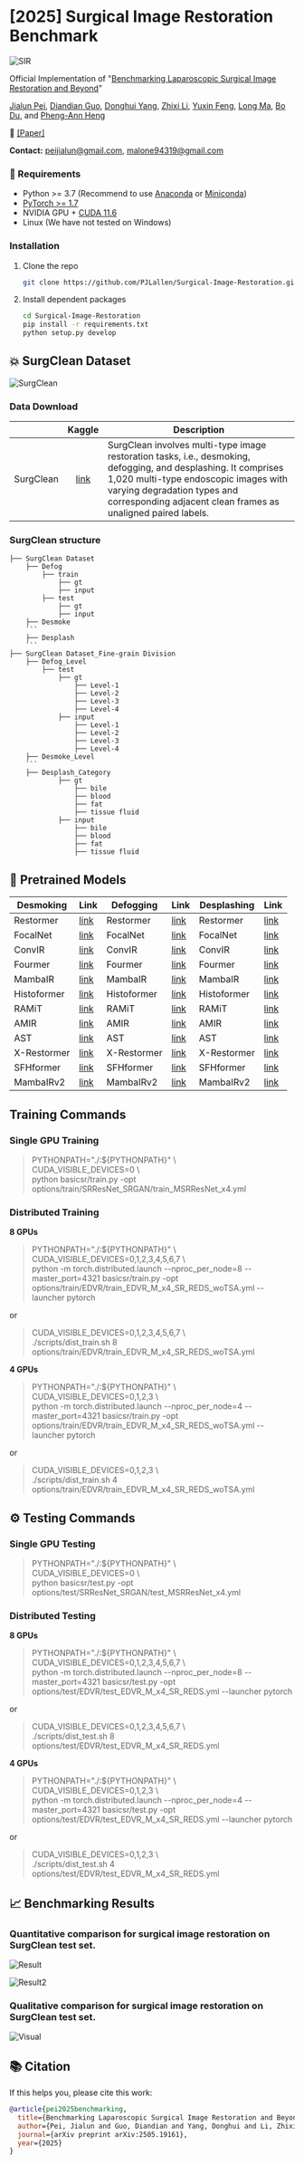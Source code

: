 # [2025] Surgical Image Restoration Benchmark
![SIR](assets/Teaser.png)

Official Implementation of "[Benchmarking Laparoscopic Surgical Image Restoration and Beyond](https://arxiv.org/abs/2505.19161)"

[Jialun Pei](https://scholar.google.com/citations?user=1lPivLsAAAAJ&hl=en), [Diandian Guo](https://scholar.google.com/citations?user=yXycwhIAAAAJ&hl=zh-CN&oi=ao), [Donghui Yang](), [Zhixi Li](), [Yuxin Feng](), [Long Ma](https://scholar.google.com/citations?user=QeCRo9sAAAAJ&hl=zh-CN&oi=ao), [Bo Du](https://scholar.google.com/citations?user=Shy1gnMAAAAJ&hl=zh-CN&oi=ao), and [Pheng-Ann Heng](https://scholar.google.com/citations?user=OFdytjoAAAAJ&hl=zh-CN)

👀 [[Paper]](https://arxiv.org/abs/2505.19161)

**Contact:** peijialun@gmail.com, malone94319@gmail.com

### 🔧 Requirements

- Python >= 3.7 (Recommend to use [Anaconda](https://www.anaconda.com/download/#linux) or [Miniconda](https://docs.conda.io/en/latest/miniconda.html))
- [PyTorch >= 1.7](https://pytorch.org/)
- NVIDIA GPU + [CUDA 11.6](https://developer.nvidia.com/cuda-downloads)
- Linux (We have not tested on Windows)

### Installation

1. Clone the repo

    ```bash
    git clone https://github.com/PJLallen/Surgical-Image-Restoration.git
    ```

1. Install dependent packages

    ```bash
    cd Surgical-Image-Restoration
    pip install -r requirements.txt
    python setup.py develop
    ```

## 💥 SurgClean Dataset 

![SurgClean](assets/Dataset.png)
    
### Data Download

|     | Kaggle | Description|
| :--- | :--: | ---- |
| SurgClean | [link]() | SurgClean involves multi-type image restoration tasks, i.e., desmoking, defogging, and desplashing. It comprises 1,020 multi-type endoscopic images with varying degradation types and corresponding adjacent clean frames as unaligned paired labels.|

### SurgClean structure

```
├── SurgClean Dataset
	├── Defog
		├── train
			├── gt
			├── input
		├── test
			├── gt
			├── input
	├── Desmoke
	```
	├── Desplash
	```
├── SurgClean Dataset_Fine-grain Division
	├── Defog_Level
		├── test
			├── gt
				├── Level-1
				├── Level-2
				├── Level-3
				├── Level-4
			├── input
				├── Level-1
				├── Level-2
				├── Level-3
				├── Level-4
	├── Desmoke_Level
	```
	├── Desplash_Category
			├── gt
				├── bile
				├── blood
				├── fat
				├── tissue fluid
			├── input
				├── bile
				├── blood
				├── fat
				├── tissue fluid
```


## 🚀 Pretrained Models

| Desmoking      | Link | Defogging      | Link | Desplashing    | Link |
|----------------|------|----------------|------|----------------|------|
| Restormer      | [link](https://...) | Restormer      | [link]() | Restormer      | [link]() |
| FocalNet       | [link](https://...) | FocalNet       | [link]() | FocalNet       | [link]() |
| ConvIR         | [link](https://...) | ConvIR         | [link]() | ConvIR         | [link]() |
| Fourmer        | [link]()            | Fourmer        | [link]() | Fourmer        | [link]() |
| MambaIR        | [link](https://...) | MambaIR        | [link]() | MambaIR        | [link]() |
| Histoformer    | [link]()            | Histoformer    | [link]() | Histoformer    | [link]() |
| RAMiT          | [link]()            | RAMiT          | [link]() | RAMiT          | [link]() |
| AMIR           | [link]()            | AMIR           | [link]() | AMIR           | [link](https://...) |
| AST            | [link](https://...) | AST            | [link](https://...) | AST            | [link](https://...) |
| X-Restormer    | [link](https://...) | X-Restormer    | [link](https://...) | X-Restormer    | [link]() |
| SFHformer      | [link](https://...) | SFHformer      | [link](https://...) | SFHformer      | [link]() |
| MambaIRv2      | [link]()            | MambaIRv2      | [link]() | MambaIRv2      | [link]() |




## Training Commands

### Single GPU Training

> PYTHONPATH="./:${PYTHONPATH}" \\\
> CUDA_VISIBLE_DEVICES=0 \\\
> python basicsr/train.py -opt options/train/SRResNet_SRGAN/train_MSRResNet_x4.yml

### Distributed Training

**8 GPUs**

> PYTHONPATH="./:${PYTHONPATH}" \\\
> CUDA_VISIBLE_DEVICES=0,1,2,3,4,5,6,7 \\\
> python -m torch.distributed.launch --nproc_per_node=8 --master_port=4321 basicsr/train.py -opt options/train/EDVR/train_EDVR_M_x4_SR_REDS_woTSA.yml --launcher pytorch

or

> CUDA_VISIBLE_DEVICES=0,1,2,3,4,5,6,7 \\\
> ./scripts/dist_train.sh 8 options/train/EDVR/train_EDVR_M_x4_SR_REDS_woTSA.yml

**4 GPUs**

> PYTHONPATH="./:${PYTHONPATH}" \\\
> CUDA_VISIBLE_DEVICES=0,1,2,3 \\\
> python -m torch.distributed.launch --nproc_per_node=4 --master_port=4321 basicsr/train.py -opt options/train/EDVR/train_EDVR_M_x4_SR_REDS_woTSA.yml --launcher pytorch

or

> CUDA_VISIBLE_DEVICES=0,1,2,3 \\\
> ./scripts/dist_train.sh 4 options/train/EDVR/train_EDVR_M_x4_SR_REDS_woTSA.yml


## ⚙️ Testing Commands

### Single GPU Testing

> PYTHONPATH="./:${PYTHONPATH}" \\\
> CUDA_VISIBLE_DEVICES=0 \\\
> python basicsr/test.py -opt options/test/SRResNet_SRGAN/test_MSRResNet_x4.yml

### Distributed Testing

**8 GPUs**

> PYTHONPATH="./:${PYTHONPATH}" \\\
> CUDA_VISIBLE_DEVICES=0,1,2,3,4,5,6,7 \\\
> python -m torch.distributed.launch --nproc_per_node=8 --master_port=4321 basicsr/test.py -opt options/test/EDVR/test_EDVR_M_x4_SR_REDS.yml --launcher pytorch

or

> CUDA_VISIBLE_DEVICES=0,1,2,3,4,5,6,7 \\\
> ./scripts/dist_test.sh 8 options/test/EDVR/test_EDVR_M_x4_SR_REDS.yml

**4 GPUs**

> PYTHONPATH="./:${PYTHONPATH}" \\\
> CUDA_VISIBLE_DEVICES=0,1,2,3 \\\
> python -m torch.distributed.launch --nproc_per_node=4 --master_port=4321 basicsr/test.py -opt options/test/EDVR/test_EDVR_M_x4_SR_REDS.yml  --launcher pytorch

or

> CUDA_VISIBLE_DEVICES=0,1,2,3 \\\
> ./scripts/dist_test.sh 4 options/test/EDVR/test_EDVR_M_x4_SR_REDS.yml

## 📈 Benchmarking Results
### Quantitative comparison for surgical image restoration on SurgClean test set.

![Result](assets/Results.png)

![Result2](assets/Rose.png)

### Qualitative comparison for surgical image restoration on SurgClean test set.

![Visual](assets/Visual_Comparison.png)

## 📚 Citation

If this helps you, please cite this work:

```bibtex
@article{pei2025benchmarking,
  title={Benchmarking Laparoscopic Surgical Image Restoration and Beyond},
  author={Pei, Jialun and Guo, Diandian and Yang, Donghui and Li, Zhixi and Feng, Yuxin and Ma, Long and Du, Bo and Heng, Pheng-Ann},
  journal={arXiv preprint arXiv:2505.19161},
  year={2025}
}
```


